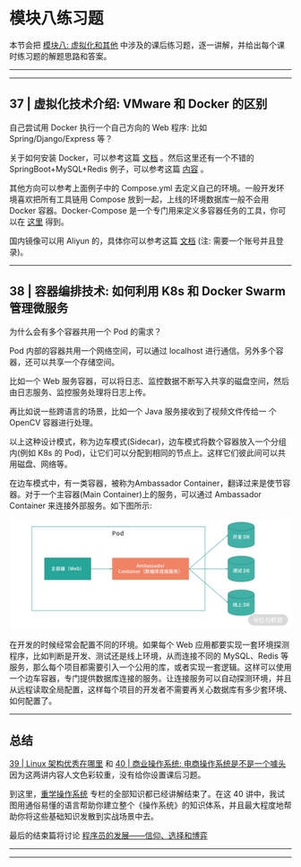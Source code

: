 # 模块八练习题

本节会把 [模块八: 虚拟化和其他](../../notes/module_8) 中涉及的课后练习题，逐一讲解，并给出每个课时练习题的解题思路和答案。

---
---

## 37 | 虚拟化技术介绍: VMware 和 Docker 的区别

自己尝试用 Docker 执行一个自己方向的 Web 程序: 比如 Spring/Django/Express 等？

关于如何安装 Docker，可以参考这篇 [文档](https://docs.docker.com/get-docker/) 。然后这里还有一个不错的 SpringBoot+MySQL+Redis
例子，可以参考这篇 [内容](https://github.com/tomoyane/springboot-bestpractice) 。

其他方向可以参考上面例子中的 Compose.yml 去定义自己的环境。一般开发环境喜欢把所有工具链用 Compose 放到一起，上线的环境数据库一般不会用 Docker 容器。Docker-Compose
是一个专门用来定义多容器任务的工具，你可以在 [这里](https://docs.docker.com/compose/install/) 得到。

国内镜像可以用 Aliyun 的，具体你可以参考这篇 [文档](https://cr.console.aliyun.com/cn-hangzhou/instances/mirrors) (注: 需要一个账号并且登录)。

---

## 38 | 容器编排技术: 如何利用 K8s 和 Docker Swarm 管理微服务

为什么会有多个容器共用一个 Pod 的需求？

Pod 内部的容器共用一个网络空间，可以通过 localhost 进行通信。另外多个容器，还可以共享一个存储空间。

比如一个 Web 服务容器，可以将日志、监控数据不断写入共享的磁盘空间，然后由日志服务、监控服务处理将日志上传。

再比如说一些跨语言的场景，比如一个 Java 服务接收到了视频文件传给一 个 OpenCV 容器进行处理。

以上这种设计模式，称为边车模式(Sidecar)，边车模式将数个容器放入一个分组内(例如 K8s 的 Pod)，让它们可以分配到相同的节点上。这样它们彼此间可以共用磁盘、网络等。

在边车模式中，有一类容器，被称为Ambassador Container，翻译过来是使节容器。对于一个主容器(Main Container)上的服务，可以通过 Ambassador Container 来连接外部服务。如下图所示:

![](../../images/module_8/e_1.png)

在开发的时候经常会配置不同的环境。如果每个 Web 应用都要实现一套环境探测程序，比如判断是开发、测试还是线上环境，从而连接不同的 MySQL、Redis
等服务，那么每个项目都需要引入一个公用的库，或者实现一套逻辑。这样可以使用一个边车容器，专门提供数据库连接的服务。让连接服务可以自动探测环境，并且从远程读取全局配置，这样每个项目的开发者不需要再关心数据库有多少套环境、如何配置了。

---

## 总结

[39 | Linux 架构优秀在哪里](lecture_39.md) 和 [40 | 商业操作系统: 电商操作系统是不是一个噱头](lecture_40.md) 因为这两讲内容人文色彩较重，没有给你设置课后习题。

到这里，[重学操作系统](../../README.md) 专栏的全部知识都已经讲解结束了。在这 40 讲中，我试图用通俗易懂的语言帮助你建立整个《操作系统》的知识体系，并且最大程度地帮助你将这些基础知识发散到实战场景中去。

最后的结束篇将讨论 [程序员的发展——信仰、选择和博弈](../end.md)

---
---

